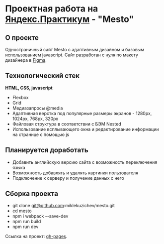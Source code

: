 # Проектная работа на [Яндекс.Практикум](https://practicum.yandex.ru/) - "Mesto"

## О проекте

Одностраничный сайт Mesto с адаптивным дизайном и базовым использованием javascript. Сайт разработан с нуля по макету дизайнера в [Figma](https://www.figma.com/file/2cn9N9jSkmxD84oJik7xL7/JavaScript.-Sprint-4?node-id=0-1&t=2Bgxcl2Ow6Crs8XN-0).

## Технологический стек

**HTML, CSS, javascript**

* Flexbox
* Grid
* Медиазапросы @media
* Адаптивная верстка под популярные размеры экранов - 1280px, 1024px, 768px, 320px
* Файловая структура в соответствии с БЭМ Nested
* Использование всплывающего окна и редактирование информации на странице с помощью js

## Планируется доработать

* Добавить английскую версию сайта с возможность переключения языка
* Возможность добавлять и удалять картинки пользователя
* Подключение к серверу и получение данных с него

## Сборка проекта

* git clone git@github.com:miklekuzichev/mesto.git
* cd mesto
* npm i webpack --save-dev
* npm run build
* npm run dev

Ссылка на проект: [gh-pages](https://miklekuzichev.github.io/mesto/index.html).

